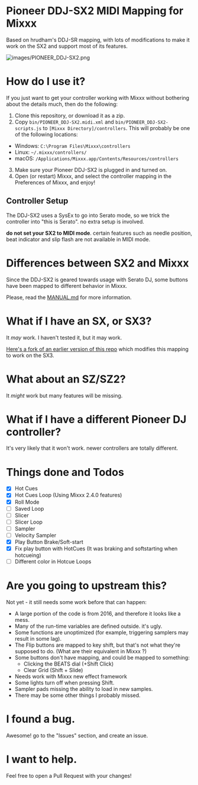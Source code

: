# Pioneer DDJ-SX2 MIDI Mapping for Mixxx

Based on hrudham's DDJ-SR mapping, with lots of modifications to make it work on the SX2 and support most of its features.

![images/PIONEER_DDJ-SX2.png](images/PIONEER_DDJ-SX2.png)

# How do I use it?

If you just want to get your controller working with Mixxx without bothering about the details much, then do the following:

1. Clone this repository, or download it as a zip.
2. Copy `bin/PIONEER_DDJ-SX2.midi.xml` and `bin/PIONEER_DDJ-SX2-scripts.js` to `[Mixxx Directory]/controllers`. This will probably be one of the following locations:
  - Windows: `C:\Program Files\Mixxx\controllers`
  - Linux: `~/.mixxx/controllers/`
  - macOS: `/Applications/Mixxx.app/Contents/Resources/controllers`
3. Make sure your Pioneer DDJ-SX2 is plugged in and turned on.
4. Open (or restart) Mixxx, and select the controller mapping in the Preferences of Mixxx, and enjoy!

## Controller Setup

The DDJ-SX2 uses a SysEx to go into Serato mode, so we trick the controller into "this is Serato". no extra setup is involved. 

**do not set your SX2 to MIDI mode**. certain features such as needle position, beat indicator and slip flash are not available in MIDI mode.

# Differences between SX2 and Mixxx

Since the DDJ-SX2 is geared towards usage with Serato DJ, some buttons have been mapped to different behavior in Mixxx. 

Please, read the [MANUAL.md](MANUAL.md) for more information.

# What if I have an SX, or SX3?

It *may* work. I haven't tested it, but it may work.

[Here's a fork of an earlier version of this repo](https://github.com/ardje/Mixxx-Pioneer-DDJ-SX3) which modifies this mapping to work on the SX3.

# What about an SZ/SZ2?

It *might* work but many features will be missing.

# What if I have a different Pioneer DJ controller?

It's very likely that it won't work. newer controllers are totally different.

# Things done and Todos

- [x] Hot Cues
- [x] Hot Cues Loop (Using Mixxx 2.4.0 features)
- [x] Roll Mode
- [ ] Saved Loop
- [ ] Slicer
- [ ] Slicer Loop
- [ ] Sampler
- [ ] Velocity Sampler
- [x] Play Button Brake/Soft-start
- [x] Fix play button with HotCues (It was braking and softstarting when hotcueing)
- [ ] Different color in Hotcue Loops

# Are you going to upstream this?

Not yet - it still needs some work before that can happen:

- A large portion of the code is from 2016, and therefore it looks like a mess.
- Many of the run-time variables are defined outside. it's ugly.
- Some functions are unoptimized (for example, triggering samplers may result in some lag).
- The Flip buttons are mapped to key shift, but that's not what they're supposed to do. (What are their equivalent in Mixxx ?)
- Some buttons don't have mapping, and could be mapped to something:
  - Clicking the BEATS dial (+Shift Click)
  - Clear Grid (Shift + Slide)
- Needs work with Mixxx new effect framework
- Some lights turn off when pressing Shift.
- Sampler pads missing the ability to load in new samples.
- There may be some other things I probably missed.

# I found a bug.

Awesome! go to the "Issues" section, and create an issue.

# I want to help.

Feel free to open a Pull Request with your changes!